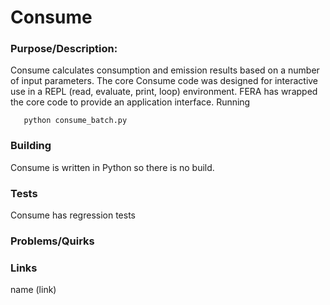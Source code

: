 # Consume

### Purpose/Description:
Consume calculates consumption and emission results based on a number of input parameters. The core Consume code was designed for interactive use in a REPL (read, evaluate, print, loop) environment. FERA has wrapped the core code to provide an application interface. Running 

```
   python consume_batch.py
```

### Building
Consume is written in Python so there is no build. 

### Tests
Consume has regression tests

### Problems/Quirks

### Links
name (link)